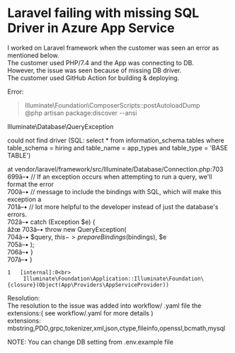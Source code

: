 # Laravel failing with missing SQL Driver in Azure App Service

I worked on Laravel framework when the customer was seen an error as mentioned below.<br>
The customer used PHP/7.4 and the App was connecting to DB.  <br>
However, the issue was seen because of missing DB driver.<br>
The customer used GitHub Action for building & deploying.<br>

Error: <br>

 > Illuminate\Foundation\ComposerScripts::postAutoloadDump<br>
  > @php artisan package:discover --ansi<br>
    
   Illuminate\Database\QueryException <br>
  
 could not find driver (SQL: select * from information_schema.tables where table_schema = hiring and table_name = app_types and table_type = 'BASE TABLE')<br>
    
   at vendor/laravel/framework/src/Illuminate/Database/Connection.php:703<br>
       699â–•         // If an exception occurs when attempting to run a query, we'll format the error<br>
      700â–•         // message to include the bindings with SQL, which will make this exception a<br>
      701â–•         // lot more helpful to the developer instead of just the database's errors.<br>
       702â–•         catch (Exception $e) {<br>
      âžœ 703â–•             throw new QueryException(<br>
        704â–•                 $query, $this->prepareBindings($bindings), $e<br>
        705â–•             );<br>
        706â–•         }<br>
        707â–•     }<br>
    
    1   [internal]:0<br>
         Illuminate\Foundation\Application::Illuminate\Foundation\{closure}(Object(App\Providers\AppServiceProvider))
   


Resolution: <br>
The resolution to the issue was added into workflow/ .yaml file the extensions:( see workflow/.yaml for more details ) <br>
 extensions: mbstring,PDO,grpc,tokenizer,xml,json,ctype,fileinfo,openssl,bcmath,mysql<br>
 
 NOTE: You can change DB setting from .env.example file
 
 

